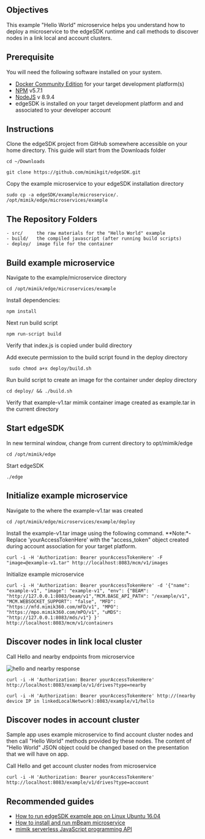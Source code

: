 ## Objectives

This example "Hello World" microservice helps you understand how to deploy a microservice to the edgeSDK runtime and call methods to discover nodes in a link local and account clusters.

## Prerequisite

You will need the following software installed on your system.

- [Docker Community Edition](https://www.docker.com/community-edition#/download) for your target development platform(s)
- [NPM](https://www.npmjs.com/) v5.7.1
- [NodeJS](https://nodejs.org) v 8.9.4
- edgeSDK is installed on your target development platform and and associated to your developer account

## Instructions

Clone the edgeSDK project from GitHub somewhere accessible on your home directory. This guide will start from the Downloads folder

```cd ~/Downloads```

```git clone https://github.com/mimikgit/edgeSDK.git```

Copy the example microservice to your edgeSDK installation directory

```sudo cp -a edgeSDK/example/microservice/. /opt/mimik/edge/microservices/example```

## The Repository Folders

    - src/     the raw materials for the "Hello World" example
    - build/   the compiled javascript (after running build scripts)
    - deploy/  image file for the container

## Build example microservice

Navigate to the example/microservice directory

```cd /opt/mimik/edge/microservices/example```

Install dependencies:

```npm install```

Next run build script

```npm run-script build```

Verify that index.js is copied under build directory

<!-- would it be necessary or nice to have command capture out put of e.g: ls -la | grep ... -->

Add execute permission to the build script found in the deploy directory

``` sudo chmod a+x deploy/build.sh```

<!-- would it be necessary or nice to have command capture out put of e.g: ls -la | grep ... -->

Run build script to create an image for the container under deploy directory

```cd deploy/ && ./build.sh```

Verify that example-v1.tar mimik container image created as example.tar in the current directory

<!-- would it be necessary or nice to have command capture out put of e.g: ls -la | grep ... -->

## Start edgeSDK

In new terminal window, change from current directory to opt/mimik/edge

```cd /opt/mimik/edge```

Start edgeSDK

```./edge```

## Initialize example microservice

Navigate to the where the example-v1.tar was created

```cd /opt/mimik/edge/microservices/example/deploy```

Install the example-v1.tar image using the following command. **Note:*-Replace 'yourAccessTokenHere' with the "access_token" object created during account association for your target platform.

```curl -i -H 'Authorization: Bearer yourAccessTokenHere' -F "image=@example-v1.tar" http://localhost:8083/mcm/v1/images```

Initialize example microservice

```curl -i -H 'Authorization: Bearer yourAccessTokenHere' -d '{"name": "example-v1", "image": "example-v1", "env": {"BEAM": "http://127.0.0.1:8083/beam/v1","MCM.BASE_API_PATH": "/example/v1", "MCM.WEBSOCKET_SUPPORT": "false", "MFD": "https://mfd.mimik360.com/mFD/v1", "MPO": "https://mpo.mimik360.com/mPO/v1", "uMDS": "http://127.0.0.1:8083/mds/v1"} }' http://localhost:8083/mcm/v1/containers```

## Discover nodes in link local cluster

Call Hello and nearby endpoints from microservice

![hello and nearby response](https://developers.mimik.com/assets/images/documentation/sample_app_message_sequence.png)


```curl -i -H 'Authorization: Bearer yourAccessTokenHere' http://localhost:8083/example/v1/drives?type=nearby```

```curl -i -H 'Authorization: Bearer yourAccessTokenHere' http://(nearby device IP in linkedLocalNetwork):8083/example/v1/hello ```


## Discover nodes in account cluster

Sample app uses example microservice to find account cluster nodes and then call "Hello World" methods provided by these nodes. The content of "Hello World" JSON object could be changed based on the presentation that we will have on app.

Call Hello and get account cluster nodes from microservice

```curl -i -H 'Authorization: Bearer yourAccessTokenHere' http://localhost:8083/example/v1/drives?type=account```

## Recommended guides

- [How to run edgeSDK example app on Linux Ubuntu 16.04](https://developers-dev.mimikdev.com//docs/1.2.0/example-apps/how-to-run-edgesdk-example-app-on-Linux-Ubuntu.html)
- [How to install and run mBeam microservice](https://developers-dev.mimikdev.com//docs/1.2.0/microservices/how-to-deploy-mbeam-microservice.html)
- [mimik serverless JavaScript programming API](https://developers-dev.mimikdev.com//docs/1.2.0/resources/how-to-use-mimik-serverless-javascript-programming-api.html)
